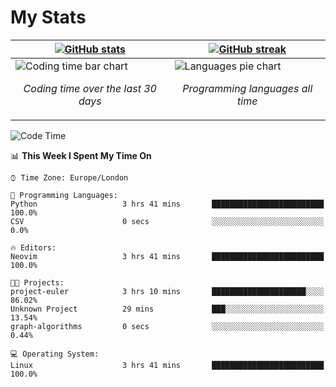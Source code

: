 <!-- [![Typing SVG](https://readme-typing-svg.herokuapp.com?size=23&duration=7000&color=168BC6&center=true&vCenter=true&width=500&lines=I+use+Arch+btw)](https://git.io/typing-svg) -->
# My Stats
| [![GitHub stats](https://github-readme-stats.vercel.app/api?username=akim-13&show_icons=true&theme=github_dark&border_color=2d9d42&title_color=2d9d42&count_private=true)](https://github.com/anuraghazra/github-readme-stats) | [![GitHub streak](https://github-readme-streak-stats.herokuapp.com?user=akim-13&theme=github-dark&date_format=j%20M%5B%20Y%5D)](https://git.io/streak-stats) |
| -- | -- |
| ![Coding time bar chart](https://wakatime.com/share/@akim13/e1d3f835-c70a-4cab-adb5-935f7f468931.svg) <p align="center"> *Coding time over the last 30 days* </p> |![Languages pie chart](https://wakatime.com/share/@akim13/50c0a458-bfaf-45ba-b46b-df1959378a37.svg) <p align="center"> *Programming languages all time* </p> |


<!--This is temporary, testing how it works.
<p align="left">
    <img alt="Programming languages" src="https://wakatime.com/share/@akim13/50c0a458-bfaf-45ba-b46b-df1959378a37.svg" width="500px" height="300px">
    <br>
</p>-->

<!--START_SECTION:waka-->
![Code Time](http://img.shields.io/badge/Code%20Time-0%20secs-blue)

📊 **This Week I Spent My Time On** 

```text
⌚︎ Time Zone: Europe/London

💬 Programming Languages: 
Python                   3 hrs 41 mins       █████████████████████████   100.0% 
CSV                      0 secs              ░░░░░░░░░░░░░░░░░░░░░░░░░   0.0%

🔥 Editors: 
Neovim                   3 hrs 41 mins       █████████████████████████   100.0%

🐱‍💻 Projects: 
project-euler            3 hrs 10 mins       █████████████████████░░░░   86.02% 
Unknown Project          29 mins             ███░░░░░░░░░░░░░░░░░░░░░░   13.54% 
graph-algorithms         0 secs              ░░░░░░░░░░░░░░░░░░░░░░░░░   0.44%

💻 Operating System: 
Linux                    3 hrs 41 mins       █████████████████████████   100.0%

```


<!--END_SECTION:waka-->
